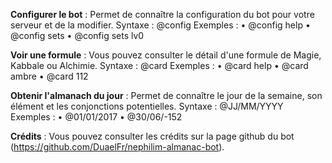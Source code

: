 **Configurer le bot** :
Permet de connaître la configuration du bot pour votre serveur et de la modifier.
Syntaxe : @config
Exemples :
• @config help
• @config sets
• @config sets lv0

**Voir une formule** :
Vous pouvez consulter le détail d'une formule de Magie, Kabbale ou Alchimie.
Syntaxe : @card
Exemples :
• @card help
• @card ambre
• @card 112

**Obtenir l'almanach du jour** :
Permet de connaître le jour de la semaine, son élément et les conjonctions potentielles.
Syntaxe : @JJ/MM/YYYY
Exemples :
• @01/01/2017
• @30/06/-152

**Crédits** :
Vous pouvez consulter les crédits sur la page github du bot (https://github.com/DuaelFr/nephilim-almanac-bot).

